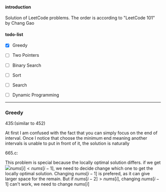 #### introduction

Solution of LeetCode problems. The order is according to "LeetCode 101" by Chang Gao

#### todo-list

- [x] Greedy
- [ ] Two Pointers
- [ ] Binary Search
- [ ] Sort
- [ ] Search
- [ ] Dynamic Programming




---

### Greedy

435:(similar to 452)

At first I am confused with the fact that you can simply focus on the end of interval. Once I notice that choose the minimum end meaning another intervals is unable to put in front of it, the solution is naturally

665.c:

This problem is special because the locally optimal solution differs. if we get ![](http://latex.codecogs.com/gif.latex?nums[i]<nums[i-1])$nums[i] < nums[i-1]$, we need to decide change which one to get the locally optimal solution. Changing $nums[i-1]$ is prefered, as it can give larger space for the remain. But if $nums[i-2] >  nums[i]$, changing $nums[i-1]$ can't work, we need to change $nums[i]$
